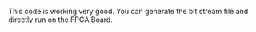 This code is working very good.
You can generate the bit stream file and directly run on the FPGA Board.
